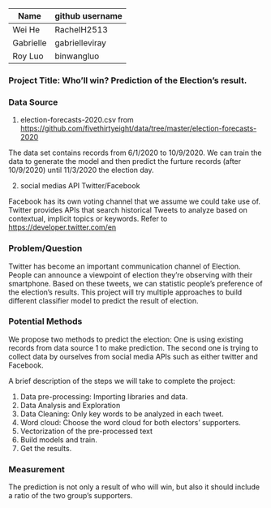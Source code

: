 | Name      | github username |
| ----------- | ----------- |
| Wei He      | RachelH2513 |
| Gabrielle   | gabrielleviray |
| Roy Luo     | binwangluo  |

### Project Title: Who’ll win? Prediction of the Election’s result.

### Data Source
1. election-forecasts-2020.csv from
https://github.com/fivethirtyeight/data/tree/master/election-forecasts-2020

The data set contains records from 6/1/2020 to 10/9/2020. 
We can train the data to generate the model and then predict the furture records (after 10/9/2020) until 11/3/2020 the election day.

2. social medias API Twitter/Facebook

Facebook has its own voting channel that we assume we could take use of. 
Twitter provides APIs that search historical Tweets to analyze based on contextual, implicit topics or keywords. 
Refer to https://developer.twitter.com/en

### Problem/Question
Twitter has become an important communication channel of Election. People can announce a
viewpoint of election they’re observing with their smartphone. Based on these tweets, we can
statistic people’s preference of the election’s results.
This project will try multiple approaches to build different classifier model to predict the result of
election.

### Potential Methods
We propose two methods to predict the election:
One is using existing records from data source 1 to make prediction. 
The second one is trying to collect data by ourselves from social media APIs such as either twitter and Facebook.

A brief description of the steps we will take to complete the project:
1. Data pre-processing: Importing libraries and data.
2. Data Analysis and Exploration
3. Data Cleaning: Only key words to be analyzed in each tweet.
4. Word cloud: Choose the word cloud for both electors’ supporters.
5. Vectorization of the pre-processed text
6. Build models and train.
7. Get the results.

### Measurement
The prediction is not only a result of who will win, but also it should include a ratio of the two
group’s supporters.
